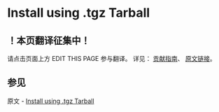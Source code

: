 # Install using .tgz Tarball

## ！本页翻译征集中！

请点击页面上方 EDIT THIS PAGE 参与翻译。
详见：
[贡献指南]( https://github.com/JinMuInfo/MongoDB-Manual-zh/blob/master/CONTRIBUTING.md )、
[原文链接](  https://docs.mongodb.com/manual/tutorial/install-mongodb-enterprise-on-debian-tarball/  )。

## 参见

原文 - [Install using .tgz Tarball]( https://docs.mongodb.com/manual/tutorial/install-mongodb-enterprise-on-debian-tarball/ )

